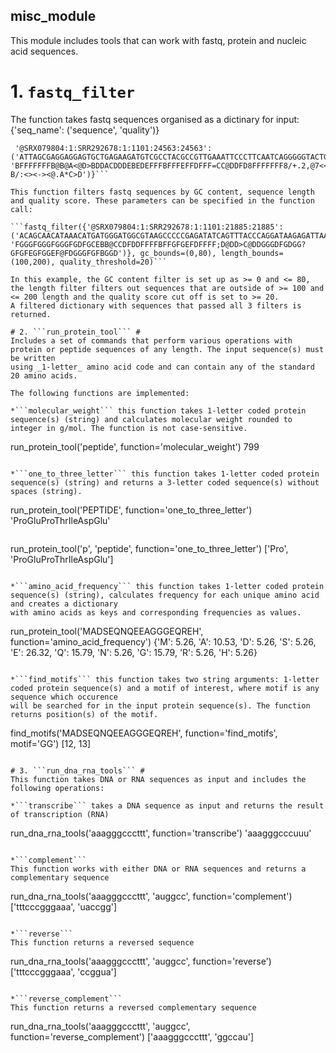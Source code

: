 ## misc_module ##

This module includes tools that can work with fastq, protein and nucleic acid sequences.
# 1. ```fastq_filter``` #
   The function takes fastq sequences organised as a dictinary for input: {'seq_name': ('sequence', 'quality')}
   
   ```{'@SRX079804:1:SRR292678:1:1101:21885:21885': ('ACAGCAACATAAACATGATGGGATGGCGTAAGCCCCCGAGATATCAGTTTACCCAGGATAAGAGATTAAATTATGAGCAACATTATTAA', 'FGGGFGGGFGGGFGDFGCEBB@CCDFDDFFFFBFFGFGEFDFFFF;D@DD>C@DDGGGDFGDGG?GFGFEGFGGEF@FDGGGFGFBGGD'),
    '@SRX079804:1:SRR292678:1:1101:24563:24563': ('ATTAGCGAGGAGGAGTGCTGAGAAGATGTCGCCTACGCCGTTGAAATTCCCTTCAATCAGGGGGTACTGGAGGATACGAGTTTGTGTG', 'BFFFFFFFB@B@A<@D>BDDACDDDEBEDEFFFBFFFEFFDFFF=CC@DDFD8FFFFFFF8/+.2,@7<<:?B/:<><-><@.A*C>D')}```

This function filters fastq sequences by GC content, sequence length and quality score. These parameters can be specified in the function call:

```fastq_filter({'@SRX079804:1:SRR292678:1:1101:21885:21885': ('ACAGCAACATAAACATGATGGGATGGCGTAAGCCCCCGAGATATCAGTTTACCCAGGATAAGAGATTAAATTATGAGCAACATTATTAA', 'FGGGFGGGFGGGFGDFGCEBB@CCDFDDFFFFBFFGFGEFDFFFF;D@DD>C@DDGGGDFGDGG?GFGFEGFGGEF@FDGGGFGFBGGD')}, gc_bounds=(0,80), length_bounds=(100,200), quality_threshold=20)```

In this example, the GC content filter is set up as >= 0 and <= 80, the length filter filters out sequences that are outside of >= 100 and <= 200 length and the quality score cut off is set to >= 20. 
A filtered dictionary with sequences that passed all 3 filters is returned. 

# 2. ```run_protein_tool``` #
Includes a set of commands that perform various operations with protein or peptide sequences of any length. The input sequence(s) must be written 
using _1-letter_ amino acid code and can contain any of the standard 20 amino acids.

The following functions are implemented:

*```molecular_weight``` this function takes 1-letter coded protein sequence(s) (string) and calculates molecular weight rounded to integer in g/mol. The function is not case-sensitive.
```
run_protein_tool('peptide', function='molecular_weight')
799
```

*```one_to_three_letter``` this function takes 1-letter coded protein sequence(s) (string) and returns a 3-letter coded sequence(s) without spaces (string).
```
run_protein_tool('PEPTIDE', function='one_to_three_letter')
'ProGluProThrIleAspGlu'
```
```
run_protein_tool('p', 'peptide', function='one_to_three_letter')
['Pro', 'ProGluProThrIleAspGlu']
```

*```amino_acid_frequency``` this function takes 1-letter coded protein sequence(s) (string), calculates frequency for each unique amino acid and creates a dictionary
with amino acids as keys and corresponding frequencies as values.
```
run_protein_tool('MADSEQNQEEAGGGEQREH', function='amino_acid_frequency')
{'M': 5.26,
'A': 10.53,
'D': 5.26,
'S': 5.26,
'E': 26.32,
'Q': 15.79,
'N': 5.26,
'G': 15.79,
'R': 5.26,
'H': 5.26}
```

*```find_motifs``` this function takes two string arguments: 1-letter coded protein sequence(s) and a motif of interest, where motif is any sequence which occurence 
will be searched for in the input protein sequence(s). The function returns position(s) of the motif.
```
find_motifs('MADSEQNQEEAGGGEQREH', function='find_motifs', motif='GG')
[12, 13]
```

# 3. ```run_dna_rna_tools``` #
This function takes DNA or RNA sequences as input and includes the following operations:

*```transcribe``` takes a DNA sequence as input and returns the result of transcription (RNA)

```
run_dna_rna_tools('aaagggcccttt', function='transcribe')
'aaagggcccuuu'
```

*```complement```
This function works with either DNA or RNA sequences and returns a complementary sequence

```
run_dna_rna_tools('aaagggcccttt', 'auggcc', function='complement')
['tttcccgggaaa', 'uaccgg']
```

*```reverse```
This function returns a reversed sequence

```
run_dna_rna_tools('aaagggcccttt', 'auggcc', function='reverse')
['tttcccgggaaa', 'ccggua']
```

*```reverse_complement```
This function returns a reversed complementary sequence

```
run_dna_rna_tools('aaagggcccttt', 'auggcc', function='reverse_complement')
['aaagggcccttt', 'ggccau']
```










 
